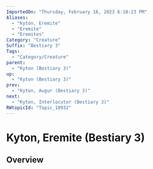 ```yaml
---
ImportedOn: "Thursday, February 16, 2023 6:10:23 PM"
Aliases:
  - "Kyton, Eremite"
  - "Eremite"
  - "Eremites"
Category: "Creature"
Suffix: "Bestiary 3"
Tags:
  - "Category/Creature"
parent:
  - "Kyton (Bestiary 3)"
up:
  - "Kyton (Bestiary 3)"
prev:
  - "Kyton, Augur (Bestiary 3)"
next:
  - "Kyton, Interlocutor (Bestiary 3)"
RWtopicId: "Topic_10932"
---
```

# Kyton, Eremite (Bestiary 3)
## Overview
